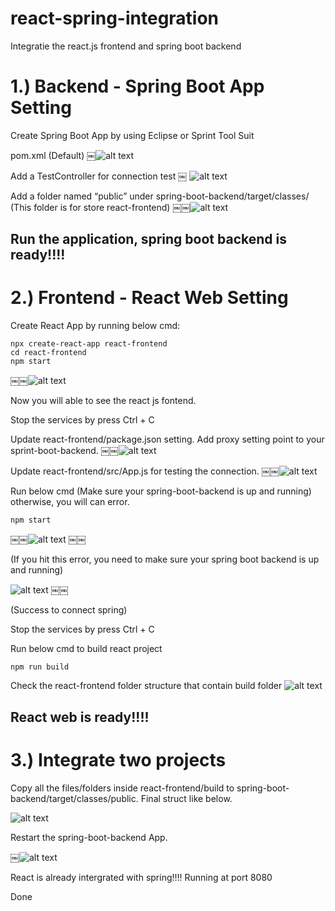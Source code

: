 # react-spring-integration
Integratie the react.js frontend and spring boot backend

# 1.) Backend - Spring Boot App Setting 

Create Spring Boot App by using Eclipse or Sprint Tool Suit

pom.xml (Default)
￼![alt text](https://user-images.githubusercontent.com/9346306/54795730-56616f00-4c88-11e9-91d5-98ac9b47cc8d.jpg)

Add a TestController for connection test
￼
![alt text](https://raw.githubusercontent.com/peterlau0010/react-spring-integration/master/Readme%20Image/testController.jpg)


Add a folder named “public” under spring-boot-backend/target/classes/
(This folder is for store react-frontend)
￼￼![alt text](https://raw.githubusercontent.com/peterlau0010/react-spring-integration/master/Readme%20Image/add%20public%20folder.jpg)


## Run the application, spring boot backend is ready!!!!


# 2.) Frontend - React Web Setting

Create React App by running below cmd:
```
npx create-react-app react-frontend
cd react-frontend
npm start
```
￼￼![alt text](https://raw.githubusercontent.com/peterlau0010/react-spring-integration/master/Readme%20Image/npm%20start.jpg)

Now you will able to see the react js fontend.

Stop the services by press Ctrl + C

Update react-frontend/package.json setting. Add proxy setting point to your sprint-boot-backend.
￼￼![alt text](https://raw.githubusercontent.com/peterlau0010/react-spring-integration/master/Readme%20Image/package%20json.jpg)


Update react-frontend/src/App.js for testing the connection.
￼￼![alt text](https://raw.githubusercontent.com/peterlau0010/react-spring-integration/master/Readme%20Image/call%20to%20testController.jpg)

Run below cmd (Make sure your spring-boot-backend is up and running) otherwise, you will can error.

```
npm start 
```


￼￼![alt text](https://raw.githubusercontent.com/peterlau0010/react-spring-integration/master/Readme%20Image/react%20fail.jpg)
￼￼

(If you hit this error, you need to make sure your spring boot backend is up and running)

![alt text](https://raw.githubusercontent.com/peterlau0010/react-spring-integration/master/Readme%20Image/react%20success.jpg)
￼￼

(Success to connect spring)

Stop the services by press Ctrl + C

Run below cmd to build react project 

```
npm run build
```

Check the react-frontend folder structure that contain build folder
![alt text](https://raw.githubusercontent.com/peterlau0010/react-spring-integration/master/Readme%20Image/react%20build%20folder.jpg)

## React web is ready!!!!

# 3.) Integrate two projects

Copy all the files/folders inside react-frontend/build to spring-boot-backend/target/classes/public. Final struct like below.

![alt text](https://raw.githubusercontent.com/peterlau0010/react-spring-integration/master/Readme%20Image/integrated%20spring%20and%20react.jpg)

Restart the spring-boot-backend App. 

￼![alt text](https://raw.githubusercontent.com/peterlau0010/react-spring-integration/master/Readme%20Image/final%20resutl.jpg)

React is already intergrated with spring!!!! Running at port 8080

Done

